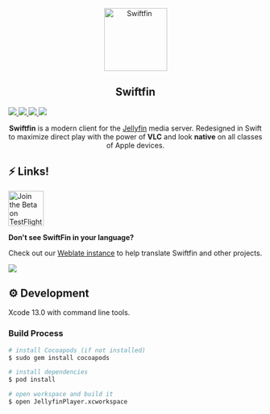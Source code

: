 <p align="center">
      <img alt="Swiftfin" height="125" src="https://github.com/jellyfin/SwiftFin/raw/main/JellyfinPlayer/Assets.xcassets/AppIcon.appiconset/152.png">
  <h2 align="center">Swiftfin</h2>
  <a href="https://translate.jellyfin.org/engage/swiftfin/">
    <img src="https://translate.jellyfin.org/widgets/swiftfin/-/svg-badge.svg"/>
  </a>
  <a href="https://matrix.to/#/+jellyfin:matrix.org">
    <img src="https://img.shields.io/matrix/jellyfin:matrix.org">
  </a>
  <a href="https://sonarcloud.io/dashboard?id=jellyfin_SwiftFin">
    <img src="https://sonarcloud.io/api/project_badges/measure?project=jellyfin_SwiftFin&metric=alert_status">
  </a>
  <a href="https://discord.gg/zHBxVSXdBV">
    <img src="https://img.shields.io/badge/Talk%20on-Discord-brightgreen">
  </a>
</p>
<p align="center">
  <b>Swiftfin</b> is a modern client for the <a href="https://github.com/jellyfin/jellyfin">Jellyfin</a> media server. Redesigned in Swift to maximize direct play with the power of <b>VLC</b> and look <b>native</b> on all classes of Apple devices.
</p>

## ⚡️ Links!

<a href='https://testflight.apple.com/join/WiN0G62Q'><img height='70' alt='Join the Beta on TestFlight' src='https://anotherlens.app/testflight-badge.png'/></a>

**Don't see SwiftFin in your language?**

Check out our [Weblate instance](https://translate.jellyfin.org/projects/swiftfin/) to help translate Swiftfin and other projects.

<a href="https://translate.jellyfin.org/engage/swiftfin/">
<img src="https://translate.jellyfin.org/widgets/swiftfin/-/multi-auto.svg"/>
</a>

## ⚙️ Development

Xcode 13.0 with command line tools.

### Build Process

```bash
# install Cocoapods (if not installed)
$ sudo gem install cocoapods

# install dependencies
$ pod install

# open workspace and build it
$ open JellyfinPlayer.xcworkspace
```
